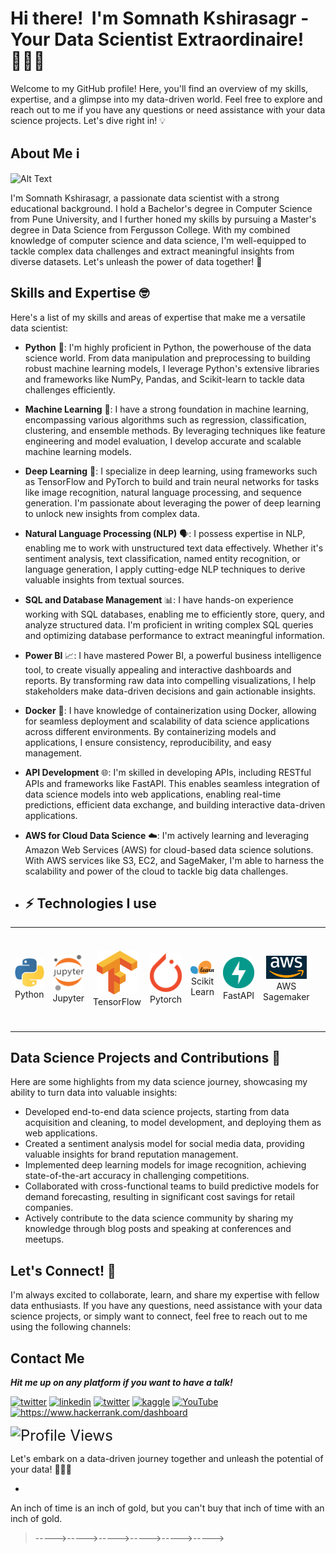 # Hi there! <img alt="" src="https://media1.tenor.com/images/e5a6c8fff7422d5a137feade378401ac/tenor.gif?itemid=5530137" width="50px"> I'm Somnath Kshirasagr - Your Data Scientist Extraordinaire! 🧑‍🔬🚀  


Welcome to my GitHub profile! Here, you'll find an overview of my skills, expertise, and a glimpse into my data-driven world. Feel free to explore and reach out to me if you have any questions or need assistance with your data science projects. Let's dive right in! 💡

## About Me ℹ️ 

<img src="https://github.com/somanathkshirsagar/somanathkshirsagar/blob/main/assets/icons/NvL.gif" width="880" height="400" alt="Alt Text">

I'm Somnath Kshirasagr, a passionate data scientist with a strong educational background. I hold a Bachelor's degree in Computer Science from Pune University, and I further honed my skills by pursuing a Master's degree in Data Science from Fergusson College. With my combined knowledge of computer science and data science, I'm well-equipped to tackle complex data challenges and extract meaningful insights from diverse datasets. Let's unleash the power of data together! 💪

## Skills and Expertise 🤓

Here's a list of my skills and areas of expertise that make me a versatile data scientist:

- **Python** 🐍: I'm highly proficient in Python, the powerhouse of the data science world. From data manipulation and preprocessing to building robust machine learning models, I leverage Python's extensive libraries and frameworks like NumPy, Pandas, and Scikit-learn to tackle data challenges efficiently.

- **Machine Learning** 🤖: I have a strong foundation in machine learning, encompassing various algorithms such as regression, classification, clustering, and ensemble methods. By leveraging techniques like feature engineering and model evaluation, I develop accurate and scalable machine learning models.

- **Deep Learning** 🧠: I specialize in deep learning, using frameworks such as TensorFlow and PyTorch to build and train neural networks for tasks like image recognition, natural language processing, and sequence generation. I'm passionate about leveraging the power of deep learning to unlock new insights from complex data.

- **Natural Language Processing (NLP)** 🗣️: I possess expertise in NLP, enabling me to work with unstructured text data effectively. Whether it's sentiment analysis, text classification, named entity recognition, or language generation, I apply cutting-edge NLP techniques to derive valuable insights from textual sources.

- **SQL and Database Management** 📊: I have hands-on experience working with SQL databases, enabling me to efficiently store, query, and analyze structured data. I'm proficient in writing complex SQL queries and optimizing database performance to extract meaningful information.

- **Power BI** 📈: I have mastered Power BI, a powerful business intelligence tool, to create visually appealing and interactive dashboards and reports. By transforming raw data into compelling visualizations, I help stakeholders make data-driven decisions and gain actionable insights.

- **Docker** 🐳: I have knowledge of containerization using Docker, allowing for seamless deployment and scalability of data science applications across different environments. By containerizing models and applications, I ensure consistency, reproducibility, and easy management.

- **API Development** 🌐: I'm skilled in developing APIs, including RESTful APIs and frameworks like FastAPI. This enables seamless integration of data science models into web applications, enabling real-time predictions, efficient data exchange, and building interactive data-driven applications.

- **AWS for Cloud Data Science** ☁️: I'm actively learning and leveraging Amazon Web Services (AWS) for cloud-based data science solutions. With AWS services like S3, EC2, and SageMaker, I'm able to harness the scalability and power of the cloud to tackle big data challenges.
-   ## ⚡ Technologies I use 

<div align="center">
<table align="center">
    <tr>
        <td align="center" width="140" height="112.43">
            <img src="./assets/icons/python.jpeg" width="65px"/>
            <br /> Python
        </td>
        <td align="center" width="140" height="112.43">
            <img src="./assets/icons/jupyter.png" width="65px"/>
            <br /> Jupyter
        </td>
        <td align="center" width="140" height="112.43">
            <img src="./assets/icons/tensorflow.png" width="65px"/>
            <br /> TensorFlow
        </td>
        <td align="center" width="140" height="112.43">
            <img src="./assets/icons/pytorch.png" width="65px"/>
            <br /> Pytorch
        </td>
        <td align="center" width="140" height="112.43">
            <img src="./assets/icons/scikitlearn.png" width="65px"/>
            <br /> Scikit Learn
        </td>
        <td align="center" width="140" height="112.43">
            <img src="./assets/icons/fastapi.png" width="65px"/>
            <br /> FastAPI
         </td>
        <td align="center" width="200" height="160">
            <img src="./assets/icons/Amazon-Web-Services-AWS-Emblem.png" width="65px"/>
            <br /> AWS Sagemaker
        </td>
         <td align="center" width="140" height="112.43">
            <img src="./assets/icons/stm.png" width="65px"/>
            <br /> 
        </td>
        <td align="center" width="140" height="112.43">
            <img src="./assets/icons/docker.png" width="65px"/>
            <br /> Docker
        </td>
    </tr>
</table>
</div>


## Data Science Projects and Contributions 🚀

Here are some highlights from my data science journey, showcasing my ability to turn data into valuable insights:

- Developed end-to-end data science projects, starting from data acquisition and cleaning, to model development, and deploying them as web applications.
- Created a sentiment analysis model for social media data, providing valuable insights for brand reputation management.
- Implemented deep learning models for image recognition, achieving state-of-the-art accuracy in challenging competitions.
- Collaborated with cross-functional teams to build predictive models for demand forecasting, resulting in significant cost savings for retail companies.
- Actively contribute to the data science community by sharing my knowledge through blog posts and speaking at conferences and meetups.

## Let's Connect! 🤝

I'm always excited to collaborate, learn, and share my expertise with fellow data enthusiasts. If you have any questions, need assistance with your data science projects, or simply want to connect, feel free to reach out to me using the following channels:
## Contact Me

***Hit me up on any platform if you want to have a talk!***

<a href="mailto:somanathtk198@gmail.com" target="_blank"><img src="https://img.shields.io/badge/Gmail-D14836?style=for-the-badge&logo=gmail&logoColor=white" alt="twitter"></a>
<a href="https://www.linkedin.com/in/somnath-kshirasagar-b73ba2212/" target="_blank"><img src="https://img.shields.io/badge/LinkedIn-0077B5?style=for-the-badge&logo=linkedin&logoColor=white" alt="linkedin"></a>
<a href="https://twitter.com/Somnath_9696" target="_blank"><img src="https://img.shields.io/badge/Twitter-1DA1F2?style=for-the-badge&logo=twitter&logoColor=white" alt="twitter"></a>
<a href="https://www.kaggle.com/somanathkshirasagar" target="_blank"><img src="https://img.shields.io/badge/Kaggle-20BEFF?style=for-the-badge&logo=Kaggle&logoColor=white" alt="kaggle"></a>
<a href="https://www.youtube.com/channel/UCUMBgJEWzDeQpnBD9cCuSFA" target="_blank"><img src="https://img.shields.io/badge/YouTube-%23FF0000.svg?style=for-the-badge&logo=YouTube&logoColor=white" alt="YouTube"></a>
<a href="https://www.hackerrank.com/dashboard" target="blank"><img src="https://raw.githubusercontent.com/rahuldkjain/github-profile-readme-generator/master/src/images/icons/Social/hackerrank.svg" alt="https://www.hackerrank.com/dashboard" height="30" width="40"></a>

<img src="https://komarev.com/ghpvc/?username=somanathkshirsagar" alt="Profile Views" style="font-size: 24px;">

Let's embark on a data-driven journey together and unleash the potential of your data! 🚀🔬💡
- <img alt="" src="https://media.tenor.com/images/4a37815ddbf2e92d8f082ca3a0aa02fb/tenor.gif" width="200px">

An inch of time is an inch of gold, but you can't buy that inch of time with an inch of gold.
>----->----->----->----->----->----->
